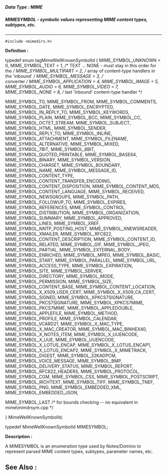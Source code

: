 ##### Data Type : MIME
##### MIMESYMBOL - symbolic values representing MIME content types, subtypes, etc.

---
```
#include <mimedirs.h>
```

**Definition :**

typedef enum tagMimeWellKnownSymbolId {
 MIME_SYMBOL_UNKNOWN  = 0,
 MIME_SYMBOL_TEXT  = 1,      /*  TEXT ... NONE - must stay in this order for 
the */
 MIME_SYMBOL_MULTIPART = 2,      /*  array of content-type handlers in the 
'inbound' */
 MIME_SYMBOL_MESSAGE  = 3,      /*  
converter                                       */
 MIME_SYMBOL_APPLICATION  = 4,
 MIME_SYMBOL_IMAGE  = 5,
 MIME_SYMBOL_AUDIO  = 6,
 MIME_SYMBOL_VIDEO  = 7,
 MIME_SYMBOL_NONE  = 8,      /*  last 'inbound' content-type handler */

 MIME_SYMBOL_TO,
 MIME_SYMBOL_FROM,
 MIME_SYMBOL_COMMENTS,
 MIME_SYMBOL_DATE,
 MIME_SYMBOL_ENCRYPTED,
 MIME_SYMBOL_IN_REPLY_TO,
 MIME_SYMBOL_KEYWORDS,
 MIME_SYMBOL_PLAIN,
 MIME_SYMBOL_BCC,
 MIME_SYMBOL_CC,
 MIME_SYMBOL_OCTET_STREAM,
 MIME_SYMBOL_SUBJECT,
 MIME_SYMBOL_HTML,
 MIME_SYMBOL_SENDER,
 MIME_SYMBOL_REPLY_TO,
 MIME_SYMBOL_INLINE,
 MIME_SYMBOL_ATTACHMENT,
 MIME_SYMBOL_FILENAME,
 MIME_SYMBOL_ALTERNATIVE,
 MIME_SYMBOL_MIXED,
 MIME_SYMBOL_7BIT,
 MIME_SYMBOL_8BIT,
 MIME_SYMBOL_QUOTED_PRINTABLE,
 MIME_SYMBOL_BASE64,
 MIME_SYMBOL_BINARY,
 MIME_SYMBOL_VERSION,
 MIME_SYMBOL_CHARSET,
 MIME_SYMBOL_BOUNDARY,
 MIME_SYMBOL_NAME,
 MIME_SYMBOL_MESSAGE_ID,
 MIME_SYMBOL_CONTENT_TYPE,
 MIME_SYMBOL_CONTENT_TRANSFER_ENCODING,
 MIME_SYMBOL_CONTENT_DISPOSITION,
 MIME_SYMBOL_CONTENT_MD5,
 MIME_SYMBOL_CONTENT_LANGUAGE,
 MIME_SYMBOL_RECEIVED,
 MIME_SYMBOL_NEWSGROUPS,
 MIME_SYMBOL_PATH,
 MIME_SYMBOL_FOLLOWUP_TO,
 MIME_SYMBOL_EXPIRES,
 MIME_SYMBOL_REFERENCES,
 MIME_SYMBOL_CONTROL,
 MIME_SYMBOL_DISTRIBUTION,
 MIME_SYMBOL_ORGANIZATION,
 MIME_SYMBOL_SUMMARY,
 MIME_SYMBOL_APPROVED,
 MIME_SYMBOL_LINES,
 MIME_SYMBOL_XREF,
 MIME_SYMBOL_NNTP_POSTING_HOST,
 MIME_SYMBOL_XNEWSREADER,
 MIME_SYMBOL_XMAILER,
 MIME_SYMBOL_RFC822,
 MIME_SYMBOL_CONTENT_DESCRIPTION,
 MIME_SYMBOL_CONTENT_ID,
 MIME_SYMBOL_RELATED,
 MIME_SYMBOL_GIF,
 MIME_SYMBOL_JPEG,
 MIME_SYMBOL_PARTIAL,
 MIME_SYMBOL_EXTERNAL_BODY,
 MIME_SYMBOL_ENRICHED,
 MIME_SYMBOL_MPEG,
 MIME_SYMBOL_BASIC,
 MIME_SYMBOL_START,
 MIME_SYMBOL_PARALLEL,
 MIME_SYMBOL_URL,
 MIME_SYMBOL_ACCESS_TYPE,
 MIME_SYMBOL_EXPIRATION,
 MIME_SYMBOL_SITE,
 MIME_SYMBOL_SERVER,
 MIME_SYMBOL_DIRECTORY,
 MIME_SYMBOL_MODE,
 MIME_SYMBOL_PERMISSION,
 MIME_SYMBOL_SIZE,
 MIME_SYMBOL_CONTENT_BASE,
 MIME_SYMBOL_CONTENT_LOCATION,
 MIME_SYMBOL_X_X509_USER_CERT,
 MIME_SYMBOL_X_X509_CA_CERT,
 MIME_SYMBOL_SIGNED,
 MIME_SYMBOL_XPKCS7SIGNATURE,
 MIME_SYMBOL_PKCS7SIGNATURE,
 MIME_SYMBOL_XPKCS7MIME,
 MIME_SYMBOL_PKCS7MIME,
 MIME_SYMBOL_APPLEDOUBLE,
 MIME_SYMBOL_APPLEFILE,
 MIME_SYMBOL_METHOD,
 MIME_SYMBOL_PROFILE,
 MIME_SYMBOL_CALENDAR,
 MIME_SYMBOL_VCARD21,
 MIME_SYMBOL_X_MAC_TYPE,
 MIME_SYMBOL_X_MAC_CREATOR,
 MIME_SYMBOL_MAC_BINHEX40,
 MIME_SYMBOL_X_NOTES_ITEM,
 MIME_SYMBOL_X_UUENCODE,
 MIME_SYMBOL_X_UUE,
 MIME_SYMBOL_UUENCODE,
 MIME_SYMBOL_X_LOTUS_ENCAP,
 MIME_SYMBOL_X_LOTUS_ENCAP1,
 MIME_SYMBOL_X_LOTUS_ENCAP2,
 MIME_SYMBOL_X_MIMETRACK,
 MIME_SYMBOL_DIGEST,
 MIME_SYMBOL_32KADPCM,
 MIME_SYMBOL_VOICE_MESSAGE,
 MIME_SYMBOL_BMP,
 MIME_SYMBOL_DELIVERY_STATUS,
 MIME_SYMBOL_REPORT,
 MIME_SYMBOL_RFC822_HEADERS,
 MIME_SYMBOL_PROTOCOL,
 MIME_SYMBOL_CGM,
 MIME_SYMBOL_CSS,
 MIME_SYMBOL_POSTSCRIPT,
 MIME_SYMBOL_RICHTEXT,
 MIME_SYMBOL_TIFF,
 MIME_SYMBOL_TNEF,
	MIME_SYMBOL_PNG,
    MIME_SYMBOL_EMBEDDED_XML,
	MIME_SYMBOL_EMBEDDED_JSON,

MIME_SYMBOL_LAST    /* for bounds checking -- no equivalent in 
mime\mimdrsym.cpp */

} MimeWellKnownSymbolId;

typedef MimeWellKnownSymbolId  MIMESYMBOL;



**Description :**

A MIMESYMBOL is an enumeration type used by Notes/Domino to represent parsed MIME content types, subtypes, parameter names, etc.


**See Also :**
---
